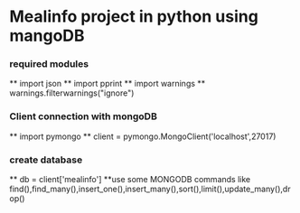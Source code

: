 # Mealinfo project in python using mangoDB
### required modules 
** import json
** import pprint
** import warnings
** warnings.filterwarnings("ignore")
### Client connection with mongoDB
** import pymongo
** client = pymongo.MongoClient('localhost',27017)
### create database 
** db = client['mealinfo']
**use some MONGODB commands like find(),find_many(),insert_one(),insert_many(),sort(),limit(),update_many(),drop()
